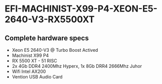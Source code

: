 # EFI-MACHINIST-X99-P4-XEON-E5-2640-V3-RX5500XT

## Complete hardware specs
- Xeon E5 2640-V3 @ Turbo Boost Actived
- Machinist X99 P4
- RX 5500 XT - 51 RISC
- 2x 4Gb DDR4 2400Mhz Hyperx, 1x 8Gb DRR4 2666Mhz Juhor
- Wifi Intel AX200
- Vention USB Audio Card
